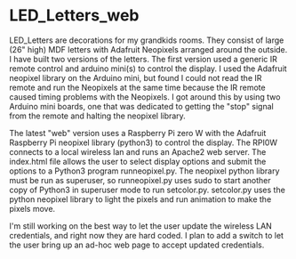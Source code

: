 # LED_Letters_web
LED_Letters are decorations for my grandkids rooms.  They consist of large (26" high) MDF letters with Adafruit Neopixels arranged around the outside.  I have built two versions of the letters.  The first version used a generic IR remote control and arduino mini(s) to control the display.  I used the Adafruit neopixel library on the Arduino mini, but found I could not read the IR remote and run the Neopixels at the same time because the IR remote caused timing problems with the Neopixels.  I got around this by using two Arduino mini boards, one that was dedicated to getting the "stop" signal from the remote and halting the neopixel library.

The latest "web" version uses a Raspberry Pi zero W with the Adafruit Raspberry Pi neopixel library (python3) to control the display.  The RPI0W connects to a local wireless lan and runs an Apache2 web server.  The index.html file allows the user to select display options and submit the options to a Python3 program runneopixel.py.  The neopixel python library must be run as superuser, so runneopixel.py uses sudo to start another copy of Python3 in superuser mode to run setcolor.py.  setcolor.py uses the python neopixel library to light the pixels and run animation to make the pixels move.

I'm still working on the best way to let the user update the wireless LAN credentials, and right now they are hard coded.  I plan to add a switch to let the user bring up an ad-hoc web page to accept updated credentials.
